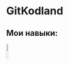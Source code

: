 # GitKodland
## Мои навыки:
<img src="![image](https://github.com/user-attachments/assets/88cb40f1-dca5-48da-98db-1cdbf55646d7)"
 width="10%">
